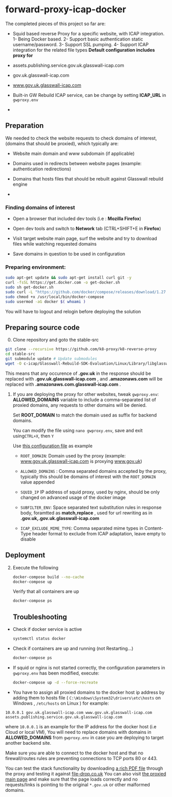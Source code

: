 # forward-proxy-icap-docker 


 The completed pieces of this project so far are:

- Squid based reverse Proxy for a specific website, with ICAP integration.
1- Being Docker based.
2- Support basic authentication static username/password.
3- Support SSL pumping.
4- Support ICAP integration for the related file types
**Default configuration includes proxy for**

- assets.publishing.service.gov.uk.glasswall-icap.com
- gov.uk.glasswall-icap.com
- www.gov.uk.glasswall-icap.com
- Built-in GW Rebuild ICAP service, can be change by setting **ICAP_URL** in `gwproxy.env`
- 
## Preparation

We needed to check the website requests to check domains of interest, (domains that should be proxied), which typically are:

- Website main domain and www subdomain (if applicable)

- Domains used in redirects between website pages (example: authentication redirections)

- Domains that hosts files that should be rebuilt against Glasswall rebuild engine
- 


### Finding domains of interest

- Open a browser that included dev tools (i.e : **Mozilla Firefox**)

- Open dev tools and switch to **Network** tab (CTRL+SHIFT+E in **Firefox**)

- Visit target website main page, surf the website and try to download files while watching requested domains 

- Save domains in question to be used in configuration

### Preparing environment:

```bash
sudo apt-get update && sudo apt-get install curl git -y
curl -fsSL https://get.docker.com -o get-docker.sh
sudo sh get-docker.sh
sudo curl -L "https://github.com/docker/compose/releases/download/1.27.0/docker-compose-$(uname -s)-$(uname -m)" -o /usr/local/bin/docker-compose
sudo chmod +x /usr/local/bin/docker-compose
sudo usermod -aG docker $( whoami )
```

You will have to logout and relogin before deploying the solution

## Preparing source code

0. Clone repository and goto the stable-src

```bash
git clone --recursive https://github.com/k8-proxy/k8-reverse-proxy
cd stable-src
git submodule update # Update submodules
wget -O c-icap/Glasswall-Rebuild-SDK-Evaluation/Linux/Library/libglasswall.classic.so https://github.com/filetrust/sdk-rebuild-eval/raw/master/libs/rebuild/linux/libglasswall.classic.so # Get latest evaluation build of GW Rebuild engine
```

This means that any occurence of **.gov.uk** in the response should be replaced with **.gov.uk.glasswall-icap.com** , and **.amazonaws.com** will be replaced with **.amazonaws.com.glasswall-icap.com** .

1. If you are deploying the proxy for other websites, tweak `gwproxy.env`:
   **ALLOWED_DOMAINS** variable to include a comma-separated list of proxied domains, any requests to other domains will be denied.
   
   Set **ROOT_DOMAIN** to match the domain used as suffix for backend domains.
   
   You can modify the file using `nano gwproxy.env`, save and exit using`CTRL+X`, then `Y`

   Use [this configuration file](https://github.com/k8-proxy/k8-reverse-proxy/blob/master/stable-src/gwproxy.env) as example

   - `ROOT_DOMAIN`: Domain used by the proxy (example: www.gov.uk.glasswall-icap.com is proxying www.gov.uk) 

   - `ALLOWED_DOMAINS` : Comma separated domains accepted by the proxy, typically this should be domains of interest with the `ROOT_DOMAIN` value appended

   - `SQUID_IP` IP address of squid proxy, used by nginx, should be only changed on advanced usage of the docker image

   - `SUBFILTER_ENV`: Space separated text substitution rules in response body, foramtted as **match,replace** , used for url rewriting as in **.gov.uk,.gov.uk.glasswall-icap.com**
  
   - `ICAP_EXCLUDE_MIME_TYPE`: Comma separated mime types in Content-Type header format to exclude from ICAP adaptation, leave empty to disable

## Deployment

2. Execute the following
   
   ```bash
   docker-compose build --no-cache
   docker-compose up
   ```
   Verify that all containers are up
   
   ```bash
   docker-compose ps
   ```
   
   ## Troubleshooting

- Check if docker service is active
  
  ```bash
  systemctl status docker
  ```

- Check if containers are up and running (not Restarting...)
  
  ```bash
  docker-compose ps
  ```

- If squid or nginx is not started correctly, the configuration parameters in `gwproxy.env` has been modified, execute:
  
  ```bash
  docker-compose up -d --force-recreate
  ```
- You have to assign all proxied domains to the docker host ip address by adding them to hosts file ( `C:\Windows\System32\drivers\etc\hosts` on Windows , `/etc/hosts` on Linux )
  for example: 

```
10.0.0.1 gov.uk.glasswall-icap.com www.gov.uk.glasswall-icap.com assets.publishing.service.gov.uk.glasswall-icap.com
```

where `10.0.0.1` is an example for the IP address for the docker host (i.e Cloud or local VM), You will need to replace domains with domains in **ALLOWED_DOMAINS** from `gwproxy.env` in case you are deploying to target another backend site.

Make sure you are able to connect to the docker host and that no firewall/routes rules are preventing connections to TCP ports 80 or 443.

You can test the stack functionality by downloading [a rich PDF file](https://assets.publishing.service.gov.uk.glasswall-icap.com/government/uploads/system/uploads/attachment_data/file/901225/uk-internal-market-white-paper.pdf) through the proxy and testing it against [file-drop.co.uk](https://file-drop.co.uk)
You can also visit [the proxied main page](https://www.gov.uk.glasswall-icap.com/) and make sure that the page loads correctly and no requests/links is pointing to the original `*.gov.uk` or other malformed domains.

